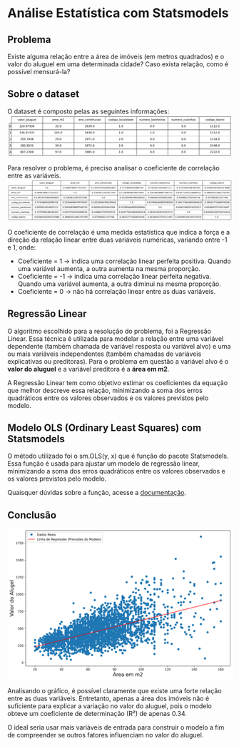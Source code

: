 # Análise Estatística com Statsmodels

## Problema

Existe alguma relação entre a área de imóveis (em metros quadrados) e o valor do aluguel em uma determinada cidade? Caso exista relação, como é possível mensurá-la?

## Sobre o dataset

O dataset é composto pelas as seguintes informações:
![DSA](images/df_head.png)

Para resolver o problema, é preciso analisar o coeficiente de correlação entre as variáveis.
![DSA](images/df_correlacao.png)

O coeficiente de correlação é uma medida estatística que indica a força e a direção da relação linear entre duas variáveis numéricas, variando entre -1 e 1, onde:
- Coeficiente = 1 -> indica uma correlação linear perfeita positiva. Quando uma variável aumenta, a outra aumenta na mesma proporção.
- Coeficiente = -1 -> indica uma correlação linear perfeita negativa. Quando uma variável aumenta, a outra diminui na mesma proporção.
- Coeficiente = 0 -> não há correlação linear entre as duas variáveis.

## Regressão Linear

O algoritmo escolhido para a resolução do problema, foi a Regressão Linear. Essa técnica é utilizada para modelar a relação entre uma variável dependente (também chamada de variável resposta ou variável alvo) e uma ou mais variáveis independentes (também chamadas de variáveis explicativas ou preditoras). Para o problema em questão a variável alvo é o **valor do aluguel** e a variável preditora é a **área em m2**.

A Regressão Linear tem como objetivo estimar os coeficientes da equação que melhor descreve essa relação, minimizando a soma dos erros quadráticos entre os valores observados e os valores previstos pelo modelo.

## Modelo OLS (Ordinary Least Squares) com Statsmodels
O método utilizado foi o sm.OLS(y, x) que é função do pacote Statsmodels. Essa função é usada para ajustar um modelo de regressão linear, minimizando a soma dos erros quadráticos entre os valores observados e os valores previstos pelo modelo.

Quaisquer dúvidas sobre a função, acesse a [documentação](https://www.statsmodels.org/dev/generated/statsmodels.regression.linear_model.OLS.html).

## Conclusão



<img src="images/resultado.png" alt="Logo" width="600" height="">

Analisando o gráfico, é possível claramente que existe uma forte relação entre as duas variáveis. Entretanto, apenas a área dos imóveis não é suficiente para explicar a variação no valor do aluguel, pois o modelo obteve um coeficiente de determinação (R²) de apenas 0.34.

O ideal seria usar mais variáveis de entrada para construir o modelo a fim de compreender se outros fatores influenciam no valor do aluguel. 